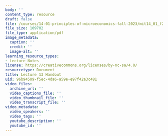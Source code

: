 ```yaml
---
body: ''
content_type: resource
draft: false
file: /courses/14-01-principles-of-microeconomics-fall-2023/mit14_01_f23_handout13.pdf
file_size: 109702
file_type: application/pdf
image_metadata:
  caption: ''
  credit: ''
  image-alt: ''
learning_resource_types:
- Lecture Notes
license: https://creativecommons.org/licenses/by-nc-sa/4.0/
resourcetype: Document
title: Lecture 13 Handout
uid: 96b94509-f5ec-4da6-a59e-e97f42a3c481
video_files:
  archive_url: ''
  video_captions_file: ''
  video_thumbnail_file: ''
  video_transcript_file: ''
video_metadata:
  video_speakers: ''
  video_tags: ''
  youtube_description: ''
  youtube_id: ''
---
```

